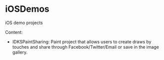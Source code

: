 iOSDemos
========

iOS demo projects

Content:

* IDKSPaintSharing: Paint project that allows users to create  draws by touches and share through Facebook/Twitter/Email or save in the image gallery. 